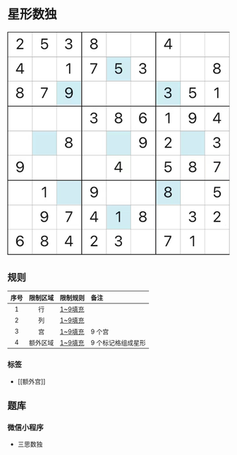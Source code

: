# 星形数独

![题](../../../../../images/sudoku/星形数独.jpeg)

## 规则

| 序号  | 限制区域 | 限制规则    | 备注         |
|:---:|:----:|:--------|:-----------|
|  1  |  行   | [1~9填充] |            |
|  2  |  列   | [1~9填充] |            |
|  3  |  宫   | [1~9填充] | 9 个宫       |
|  4  | 额外区域 | [1~9填充] | 9 个标记格组成星形 |

### 标签

- [[额外宫]]

## 题库

### 微信小程序

- 三思数独

[1~9填充]: ../../../../../rules.md#1to9填充
